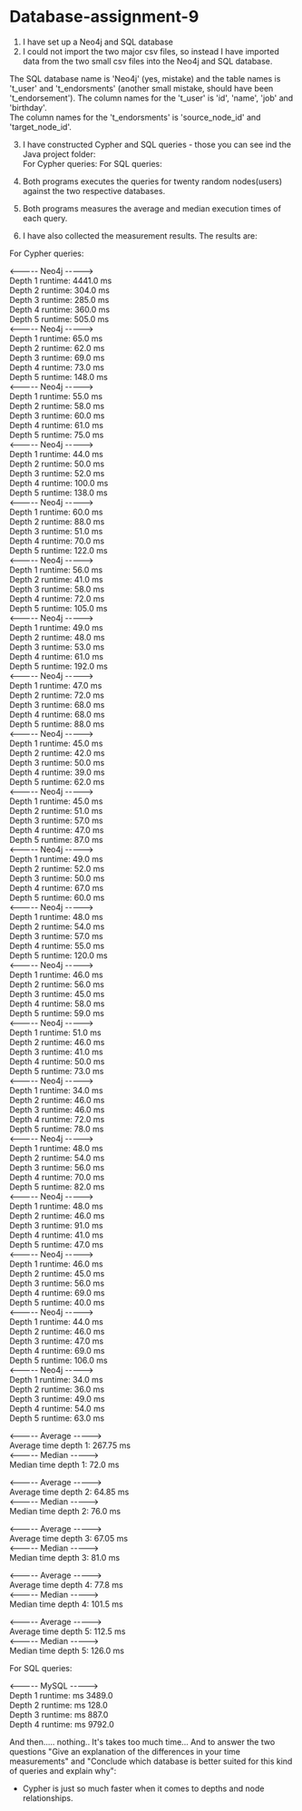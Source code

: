 # Database-assignment-9

1. I have set up a Neo4j and SQL database
2. I could not import the two major csv files, so instead I have imported data from the two small csv files into the Neo4j and SQL database.

The SQL database name is 'Neo4j' (yes, mistake) and the table names is 't_user' and 't_endorsments' (another small mistake, should have been 't_endorsement').
The column names for the 't_user' is 'id', 'name', 'job' and 'birthday'.  
The column names for the 't_endorsments' is 'source_node_id' and 'target_node_id'.  

3. I have constructed Cypher and SQL queries - those you can see ind the Java project folder:    
For Cypher queries: 
For SQL queries:

4. Both programs executes the queries for twenty random nodes(users) against the two respective databases.
5. Both programs measures the average and median execution times of each query. 
6. I have also collected the measurement results. The results are:

For Cypher queries:

<----- Neo4j ----->  
Depth 1 runtime: 4441.0 ms  
Depth 2 runtime: 304.0 ms  
Depth 3 runtime: 285.0 ms  
Depth 4 runtime: 360.0 ms  
Depth 5 runtime: 505.0 ms  
<----- Neo4j ----->  
Depth 1 runtime: 65.0 ms  
Depth 2 runtime: 62.0 ms  
Depth 3 runtime: 69.0 ms  
Depth 4 runtime: 73.0 ms  
Depth 5 runtime: 148.0 ms  
<----- Neo4j ----->  
Depth 1 runtime: 55.0 ms  
Depth 2 runtime: 58.0 ms  
Depth 3 runtime: 60.0 ms  
Depth 4 runtime: 61.0 ms  
Depth 5 runtime: 75.0 ms  
<----- Neo4j ----->  
Depth 1 runtime: 44.0 ms  
Depth 2 runtime: 50.0 ms  
Depth 3 runtime: 52.0 ms  
Depth 4 runtime: 100.0 ms  
Depth 5 runtime: 138.0 ms  
<----- Neo4j ----->  
Depth 1 runtime: 60.0 ms  
Depth 2 runtime: 88.0 ms  
Depth 3 runtime: 51.0 ms  
Depth 4 runtime: 70.0 ms  
Depth 5 runtime: 122.0 ms  
<----- Neo4j ----->  
Depth 1 runtime: 56.0 ms  
Depth 2 runtime: 41.0 ms  
Depth 3 runtime: 58.0 ms  
Depth 4 runtime: 72.0 ms  
Depth 5 runtime: 105.0 ms  
<----- Neo4j ----->  
Depth 1 runtime: 49.0 ms  
Depth 2 runtime: 48.0 ms  
Depth 3 runtime: 53.0 ms  
Depth 4 runtime: 61.0 ms  
Depth 5 runtime: 192.0 ms  
<----- Neo4j ----->  
Depth 1 runtime: 47.0 ms  
Depth 2 runtime: 72.0 ms  
Depth 3 runtime: 68.0 ms  
Depth 4 runtime: 68.0 ms  
Depth 5 runtime: 88.0 ms  
<----- Neo4j ----->  
Depth 1 runtime: 45.0 ms  
Depth 2 runtime: 42.0 ms  
Depth 3 runtime: 50.0 ms  
Depth 4 runtime: 39.0 ms  
Depth 5 runtime: 62.0 ms  
<----- Neo4j ----->  
Depth 1 runtime: 45.0 ms  
Depth 2 runtime: 51.0 ms  
Depth 3 runtime: 57.0 ms  
Depth 4 runtime: 47.0 ms  
Depth 5 runtime: 87.0 ms  
<----- Neo4j ----->  
Depth 1 runtime: 49.0 ms  
Depth 2 runtime: 52.0 ms  
Depth 3 runtime: 50.0 ms  
Depth 4 runtime: 67.0 ms  
Depth 5 runtime: 60.0 ms  
<----- Neo4j ----->  
Depth 1 runtime: 48.0 ms  
Depth 2 runtime: 54.0 ms  
Depth 3 runtime: 57.0 ms  
Depth 4 runtime: 55.0 ms  
Depth 5 runtime: 120.0 ms  
<----- Neo4j ----->  
Depth 1 runtime: 46.0 ms  
Depth 2 runtime: 56.0 ms  
Depth 3 runtime: 45.0 ms  
Depth 4 runtime: 58.0 ms  
Depth 5 runtime: 59.0 ms  
<----- Neo4j ----->  
Depth 1 runtime: 51.0 ms  
Depth 2 runtime: 46.0 ms  
Depth 3 runtime: 41.0 ms  
Depth 4 runtime: 50.0 ms  
Depth 5 runtime: 73.0 ms  
<----- Neo4j ----->  
Depth 1 runtime: 34.0 ms  
Depth 2 runtime: 46.0 ms  
Depth 3 runtime: 46.0 ms  
Depth 4 runtime: 72.0 ms  
Depth 5 runtime: 78.0 ms  
<----- Neo4j ----->  
Depth 1 runtime: 48.0 ms  
Depth 2 runtime: 54.0 ms  
Depth 3 runtime: 56.0 ms  
Depth 4 runtime: 70.0 ms  
Depth 5 runtime: 82.0 ms  
<----- Neo4j ----->  
Depth 1 runtime: 48.0 ms  
Depth 2 runtime: 46.0 ms  
Depth 3 runtime: 91.0 ms  
Depth 4 runtime: 41.0 ms  
Depth 5 runtime: 47.0 ms  
<----- Neo4j ----->  
Depth 1 runtime: 46.0 ms  
Depth 2 runtime: 45.0 ms  
Depth 3 runtime: 56.0 ms  
Depth 4 runtime: 69.0 ms  
Depth 5 runtime: 40.0 ms  
<----- Neo4j ----->  
Depth 1 runtime: 44.0 ms  
Depth 2 runtime: 46.0 ms  
Depth 3 runtime: 47.0 ms  
Depth 4 runtime: 69.0 ms  
Depth 5 runtime: 106.0 ms  
<----- Neo4j ----->  
Depth 1 runtime: 34.0 ms  
Depth 2 runtime: 36.0 ms  
Depth 3 runtime: 49.0 ms  
Depth 4 runtime: 54.0 ms  
Depth 5 runtime: 63.0 ms  

<----- Average ----->  
Average time depth 1: 267.75 ms  
<----- Median ----->  
Median time depth 1: 72.0 ms   

<----- Average ----->  
Average time depth 2: 64.85 ms  
<----- Median ----->  
Median time depth 2: 76.0 ms   

<----- Average ----->  
Average time depth 3: 67.05 ms  
<----- Median ----->  
Median time depth 3: 81.0 ms   

<----- Average ----->  
Average time depth 4: 77.8 ms  
<----- Median ----->  
Median time depth 4: 101.5 ms   

<----- Average ----->  
Average time depth 5: 112.5 ms  
<----- Median ----->  
Median time depth 5: 126.0 ms   

For SQL queries:

<----- MySQL ----->  
Depth 1 runtime: ms 3489.0  
Depth 2 runtime: ms 128.0  
Depth 3 runtime: ms 887.0  
Depth 4 runtime: ms 9792.0  

And then..... nothing.. It's takes too much time...
And to answer the two questions "Give an explanation of the differences in your time measurements" and
"Conclude which database is better suited for this kind of queries and explain why":

- Cypher is just so much faster when it comes to depths and node relationships.



